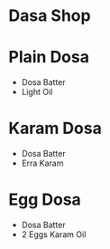 # Dasa Shop

# Plain Dosa
* Dosa Batter
* Light Oil

# Karam Dosa
* Dosa Batter
* Erra Karam

# Egg Dosa
* Dosa Batter
* 2 Eggs Karam Oil